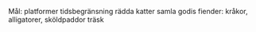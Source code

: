 Mål:
platformer
tidsbegränsning
rädda katter
samla godis
fiender: kråkor, alligatorer, sköldpaddor
träsk